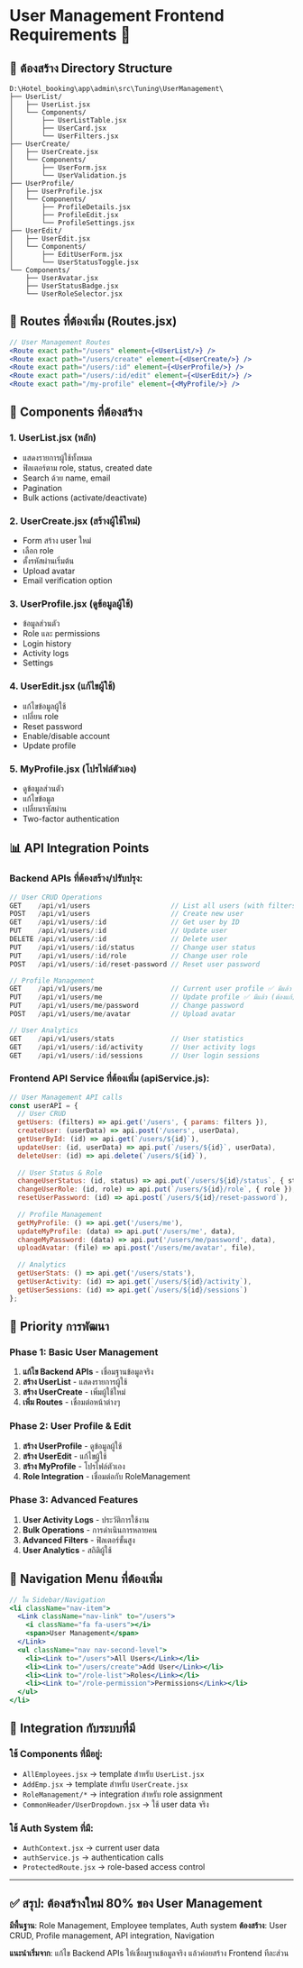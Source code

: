 # User Management Frontend Requirements 👥

## 📁 **ต้องสร้าง Directory Structure**

```
D:\Hotel_booking\app\admin\src\Tuning\UserManagement\
├── UserList/
│   ├── UserList.jsx
│   └── Components/
│       ├── UserListTable.jsx
│       ├── UserCard.jsx
│       └── UserFilters.jsx
├── UserCreate/
│   ├── UserCreate.jsx
│   └── Components/
│       ├── UserForm.jsx
│       └── UserValidation.js
├── UserProfile/
│   ├── UserProfile.jsx
│   └── Components/
│       ├── ProfileDetails.jsx
│       ├── ProfileEdit.jsx
│       └── ProfileSettings.jsx
├── UserEdit/
│   ├── UserEdit.jsx
│   └── Components/
│       ├── EditUserForm.jsx
│       └── UserStatusToggle.jsx
└── Components/
    ├── UserAvatar.jsx
    ├── UserStatusBadge.jsx
    └── UserRoleSelector.jsx
```

## 🔗 **Routes ที่ต้องเพิ่ม (Routes.jsx)**

```jsx
// User Management Routes
<Route exact path="/users" element={<UserList/>} />
<Route exact path="/users/create" element={<UserCreate/>} />
<Route exact path="/users/:id" element={<UserProfile/>} />
<Route exact path="/users/:id/edit" element={<UserEdit/>} />
<Route exact path="/my-profile" element={<MyProfile/>} />
```

## 🎨 **Components ที่ต้องสร้าง**

### 1. **UserList.jsx** (หลัก)
- แสดงรายการผู้ใช้ทั้งหมด
- ฟิลเตอร์ตาม role, status, created date
- Search ด้วย name, email
- Pagination
- Bulk actions (activate/deactivate)

### 2. **UserCreate.jsx** (สร้างผู้ใช้ใหม่)
- Form สร้าง user ใหม่
- เลือก role
- ตั้งรหัสผ่านเริ่มต้น
- Upload avatar
- Email verification option

### 3. **UserProfile.jsx** (ดูข้อมูลผู้ใช้)
- ข้อมูลส่วนตัว
- Role และ permissions
- Login history
- Activity logs
- Settings

### 4. **UserEdit.jsx** (แก้ไขผู้ใช้)
- แก้ไขข้อมูลผู้ใช้
- เปลี่ยน role
- Reset password
- Enable/disable account
- Update profile

### 5. **MyProfile.jsx** (โปรไฟล์ตัวเอง)
- ดูข้อมูลส่วนตัว
- แก้ไขข้อมูล
- เปลี่ยนรหัสผ่าน
- Two-factor authentication

## 📊 **API Integration Points**

### **Backend APIs ที่ต้องสร้าง/ปรับปรุง:**

```typescript
// User CRUD Operations
GET    /api/v1/users                    // List all users (with filters)
POST   /api/v1/users                    // Create new user
GET    /api/v1/users/:id                // Get user by ID
PUT    /api/v1/users/:id                // Update user
DELETE /api/v1/users/:id                // Delete user
PUT    /api/v1/users/:id/status         // Change user status
PUT    /api/v1/users/:id/role           // Change user role
POST   /api/v1/users/:id/reset-password // Reset user password

// Profile Management
GET    /api/v1/users/me                 // Current user profile ✅ มีแล้ว (ต้องแก้)
PUT    /api/v1/users/me                 // Update profile ✅ มีแล้ว (ต้องแก้)
PUT    /api/v1/users/me/password        // Change password
POST   /api/v1/users/me/avatar          // Upload avatar

// User Analytics
GET    /api/v1/users/stats              // User statistics
GET    /api/v1/users/:id/activity       // User activity logs
GET    /api/v1/users/:id/sessions       // User login sessions
```

### **Frontend API Service ที่ต้องเพิ่ม (apiService.js):**

```javascript
// User Management API calls
const userAPI = {
  // User CRUD
  getUsers: (filters) => api.get('/users', { params: filters }),
  createUser: (userData) => api.post('/users', userData),
  getUserById: (id) => api.get(`/users/${id}`),
  updateUser: (id, userData) => api.put(`/users/${id}`, userData),
  deleteUser: (id) => api.delete(`/users/${id}`),
  
  // User Status & Role
  changeUserStatus: (id, status) => api.put(`/users/${id}/status`, { status }),
  changeUserRole: (id, role) => api.put(`/users/${id}/role`, { role }),
  resetUserPassword: (id) => api.post(`/users/${id}/reset-password`),
  
  // Profile Management
  getMyProfile: () => api.get('/users/me'),
  updateMyProfile: (data) => api.put('/users/me', data),
  changeMyPassword: (data) => api.put('/users/me/password', data),
  uploadAvatar: (file) => api.post('/users/me/avatar', file),
  
  // Analytics
  getUserStats: () => api.get('/users/stats'),
  getUserActivity: (id) => api.get(`/users/${id}/activity`),
  getUserSessions: (id) => api.get(`/users/${id}/sessions`)
};
```

## 🎯 **Priority การพัฒนา**

### **Phase 1: Basic User Management**
1. **แก้ไข Backend APIs** - เชื่อมฐานข้อมูลจริง
2. **สร้าง UserList** - แสดงรายการผู้ใช้
3. **สร้าง UserCreate** - เพิ่มผู้ใช้ใหม่
4. **เพิ่ม Routes** - เชื่อมต่อหน้าต่างๆ

### **Phase 2: User Profile & Edit**
1. **สร้าง UserProfile** - ดูข้อมูลผู้ใช้
2. **สร้าง UserEdit** - แก้ไขผู้ใช้
3. **สร้าง MyProfile** - โปรไฟล์ตัวเอง
4. **Role Integration** - เชื่อมต่อกับ RoleManagement

### **Phase 3: Advanced Features**
1. **User Activity Logs** - ประวัติการใช้งาน
2. **Bulk Operations** - การดำเนินการหลายคน
3. **Advanced Filters** - ฟิลเตอร์ขั้นสูง
4. **User Analytics** - สถิติผู้ใช้

## 📱 **Navigation Menu ที่ต้องเพิ่ม**

```jsx
// ใน Sidebar/Navigation
<li className="nav-item">
  <Link className="nav-link" to="/users">
    <i className="fa fa-users"></i>
    <span>User Management</span>
  </Link>
  <ul className="nav nav-second-level">
    <li><Link to="/users">All Users</Link></li>
    <li><Link to="/users/create">Add User</Link></li>
    <li><Link to="/role-list">Roles</Link></li>
    <li><Link to="/role-permission">Permissions</Link></li>
  </ul>
</li>
```

## 🔄 **Integration กับระบบที่มี**

### **ใช้ Components ที่มีอยู่:**
- `AllEmployees.jsx` → template สำหรับ `UserList.jsx`
- `AddEmp.jsx` → template สำหรับ `UserCreate.jsx`
- `RoleManagement/*` → integration สำหรับ role assignment
- `CommonHeader/UserDropdown.jsx` → ใช้ user data จริง

### **ใช้ Auth System ที่มี:**
- `AuthContext.jsx` → current user data
- `authService.js` → authentication calls
- `ProtectedRoute.jsx` → role-based access control

---

## ✅ **สรุป: ต้องสร้างใหม่ 80% ของ User Management**

**มีพื้นฐาน**: Role Management, Employee templates, Auth system
**ต้องสร้าง**: User CRUD, Profile management, API integration, Navigation

**แนะนำเริ่มจาก**: แก้ไข Backend APIs ให้เชื่อมฐานข้อมูลจริง แล้วค่อยสร้าง Frontend ทีละส่วน

